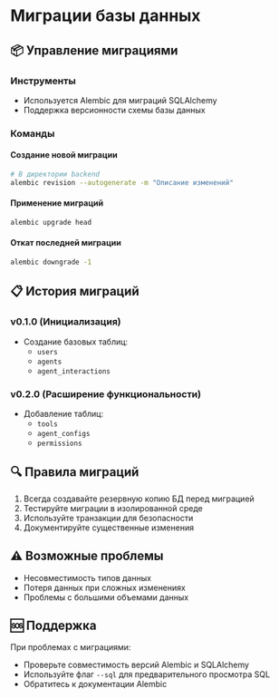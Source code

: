 # Миграции базы данных

## 📦 Управление миграциями

### Инструменты
- Используется Alembic для миграций SQLAlchemy
- Поддержка версионности схемы базы данных

### Команды

#### Создание новой миграции
```bash
# В директории backend
alembic revision --autogenerate -m "Описание изменений"
```

#### Применение миграций
```bash
alembic upgrade head
```

#### Откат последней миграции
```bash
alembic downgrade -1
```

## 📋 История миграций

### v0.1.0 (Инициализация)
- Создание базовых таблиц:
  - `users`
  - `agents`
  - `agent_interactions`

### v0.2.0 (Расширение функциональности)
- Добавление таблиц:
  - `tools`
  - `agent_configs`
  - `permissions`

## 🔍 Правила миграций

1. Всегда создавайте резервную копию БД перед миграцией
2. Тестируйте миграции в изолированной среде
3. Используйте транзакции для безопасности
4. Документируйте существенные изменения

## ⚠️ Возможные проблемы

- Несовместимость типов данных
- Потеря данных при сложных изменениях
- Проблемы с большими объемами данных

## 🆘 Поддержка

При проблемах с миграциями:
- Проверьте совместимость версий Alembic и SQLAlchemy
- Используйте флаг `--sql` для предварительного просмотра SQL
- Обратитесь к документации Alembic
